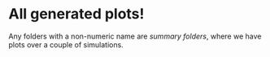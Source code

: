 # All generated plots!  

Any folders with a non-numeric name are *summary folders*, where we have plots over a couple of simulations.